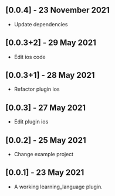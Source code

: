 ## [0.0.4] - 23 November 2021

* Update dependencies

## [0.0.3+2] - 29 May 2021

* Edit ios code

## [0.0.3+1] - 28 May 2021

* Refactor plugin ios

## [0.0.3] - 27 May 2021

* Edit plugin ios

## [0.0.2] - 25 May 2021

* Change example project

## [0.0.1] - 23 May 2021

* A working learning_language plugin.
